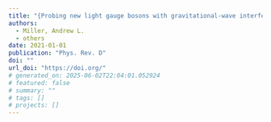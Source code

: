 ```yaml
---
title: "{Probing new light gauge bosons with gravitational-wave interferometers using an adapted semi-coherent method}"
authors:
  - Miller, Andrew L.
  - others
date: 2021-01-01
publication: "Phys. Rev. D"
doi: ""
url_doi: "https://doi.org/"
# generated_on: 2025-06-02T22:04:01.052924
# featured: false
# summary: ""
# tags: []
# projects: []
---
```


